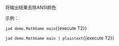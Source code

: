 
将输出结果去除ANSI颜色

示例：

`jad demo.MathGame main`{{execute T2}}

`jad demo.MathGame main | plaintext`{{execute T2}}

